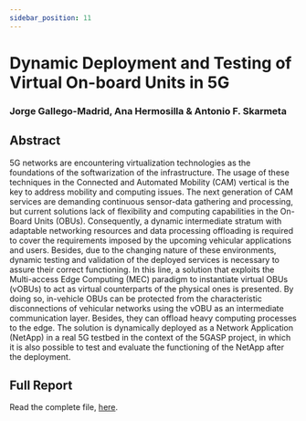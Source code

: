 ```yaml
---
sidebar_position: 11
---
```


# Dynamic Deployment and Testing of Virtual On-board Units in 5G

### Jorge Gallego-Madrid, Ana Hermosilla & Antonio F. Skarmeta

## Abstract

5G networks are encountering virtualization technologies as the foundations of the softwarization of the infrastructure. The usage of these techniques in the Connected and Automated Mobility (CAM) vertical is the key to address mobility and computing issues. The next generation of CAM services are demanding continuous sensor-data gathering and processing, but current solutions lack of flexibility and computing capabilities in the On-Board Units (OBUs). Consequently, a dynamic intermediate stratum with adaptable networking resources and data processing offloading is required to cover the requirements imposed by the upcoming vehicular applications and users. Besides, due to the changing nature of these environments, dynamic testing and validation of the deployed services is necessary to assure their correct functioning. In this line, a solution that exploits the Multi-access Edge Computing (MEC) paradigm to instantiate virtual OBUs (vOBUs) to act as virtual counterparts of the physical ones is presented. By doing so, in-vehicle OBUs can be protected from the characteristic disconnections of vehicular networks using the vOBU as an intermediate communication layer. Besides, they can offload heavy computing processes to the edge. The solution is dynamically deployed as a Network Application (NetApp) in a real 5G testbed in the context of the 5GASP project, in which it is also possible to test and evaluate the functioning of the NetApp after the deployment.

## Full Report

Read the complete file, [here](https://ieeexplore.ieee.org/document/10056634).